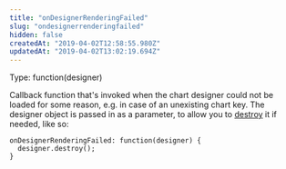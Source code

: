 ```yaml
---
title: "onDesignerRenderingFailed"
slug: "ondesignerrenderingfailed"
hidden: false
createdAt: "2019-04-02T12:58:55.980Z"
updatedAt: "2019-04-02T13:02:19.694Z"
---
```

Type: function(designer)

Callback function that&#39;s invoked when the chart designer could not be loaded for some reason, e.g. in case of an unexisting chart key. 
The designer object is passed in as a parameter, to allow you to [destroy](https://docs.seats.io/docs/embedded-designer-functions-destroy) it if needed, like so:

```
onDesignerRenderingFailed: function(designer) {
  designer.destroy();
}
```
